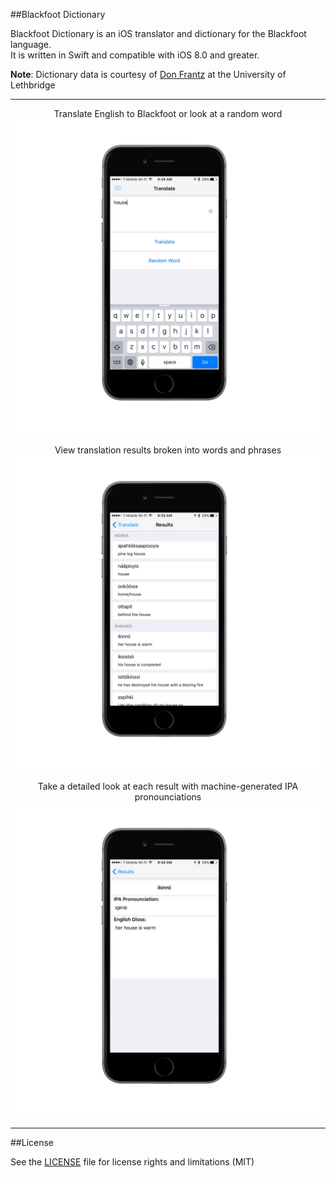##Blackfoot Dictionary

Blackfoot Dictionary is an iOS translator and dictionary for the Blackfoot language. <br>
It is written in Swift and compatible with iOS 8.0 and greater.

**Note**: Dictionary data is courtesy of [Don Frantz](http://people.uleth.ca/~frantz/) at the University of Lethbridge

----

<p align="center">
Translate English to Blackfoot or look at a random word
<img src="readme-images/home_screen_typing.png" width="600"></img>
</p>

<p align="center">
View translation results broken into words and phrases
<img src="readme-images/result_screen.png" width="600"></img>
</p>

<p align="center">
Take a detailed look at each result with machine-generated IPA pronounciations
<img src="readme-images/single_result_display.png" width="600"></img>
</p>

----


##License

See the [LICENSE](LICENSE.md) file for license rights and limitations (MIT)